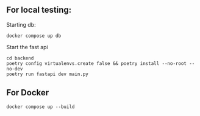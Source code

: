 ## For local testing:
Starting db:
```shell
docker compose up db
```

Start the fast api
```shell
cd backend
poetry config virtualenvs.create false && poetry install --no-root --no-dev
poetry run fastapi dev main.py
```

## For Docker
```shell
docker compose up --build
```